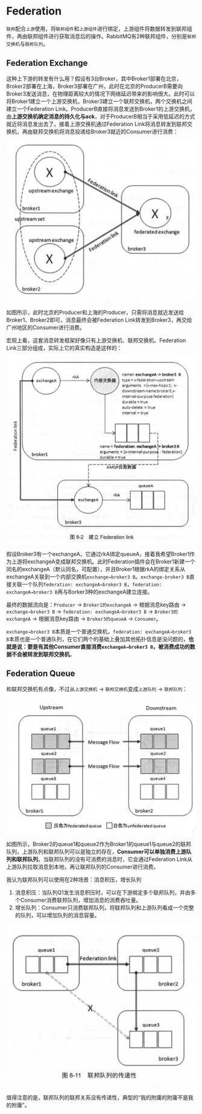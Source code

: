 # Federation

`联邦`配合`上游`使用，将`联邦组件`和`上游组件`进行绑定，上游组件将数据转发到联邦组件，再由联邦组件进行获取消息后的操作。RabbitMQ有2种联邦组件，分别是`联邦交换机`与`联邦队列`。

## Federation Exchange

这种上下游的转发有什么用？假设有3台Broker，其中Broker1部署在北京，Broker2部署在上海，Broker3部署在广州，此时在北京的ProducerB需要向Broker3发送消息，在物理距离较大的情况下网络延迟带来的影响很大。此时可以将Broker1建立一个上游交换机，Broker3建立一个联邦交换机，两个交换机之间建立一个Federation Link。ProducerB直接将消息发送到Broker1的上游交换机，由**上游交换机确定消息的持久化与ack**，对于ProducerB相当于采用低延迟的方式就近将消息发出去了。接着上游交换机通过Federation Link将消息转发到联邦交换机，再由联邦交换机将消息投递给Broker3就近的Consumer进行消费：

![01](04-Federation.assets/01.jpg)

如图所示，此时北京的Producer和上海的Producer，只需将消息就近发送给Broker1、Broker2即可，消息最终会被Federation Link转发到Broker3，再交给广州地区的Consumer进行消费。

宏观上看，这套消息转发框架好像只有上游交换机、联邦交换机、Federation Link三部分组成，实际上它的真实构造是这样的：

![02](04-Federation.assets/02.jpg)

假设Broker3有一个exchangeA，它通过rkA绑定queueA，接着我希望Broker1作为上游将exchangeA变成联邦交换机。此时Federation插件会在Broker1新建一个同名的exchangeA（默认同名，可配置），并且Broker1根据rkA的绑定关系从exchangeA关联到一个内部交换机`exchange→broker3 B`。`exchange-broker3 B`直接关联一个队列`federation: exchangeA→broker3 B`，`federation: exchangeA→broker3 B`再与Borker3种的exchangeA建立连接。

最终的数据流向是：`Producer` → `Broker1的exchangeA` → 根据消息key路由 →  `exchange→broker3 B` → `federation: exchangeA→broker3 B` → `Broker3的exchangeA` → 根据消息key路由 → `Broker3的queueA` → `Consumer`。

`exchange→broker3 B`本质是一个普通交换机，`federation: exchangeA→broker3 B`本质也是一个普通队列，在它们两个的基础上叠加其他拓扑信息是没问题的，**也就是说：要是有其他Consumer直接消费`exchangeA→broker3 B`，被消费成功的数据不会被转发到联邦交换机**。

## Federation Queue

和联邦交换机有点像，不过从`上游交换机` → `联邦交换机`变成`上游队列` → `联邦队列`：

![03](04-Federation.assets/03.jpg)

如图所示，Broker2的queue1和queue2作为Broker1的queue1与queue2的联邦队列，上游队列和联邦队列可以是独立的存在，**Consumer可以单独消费上游队列和联邦队列**。当联邦队列的没有可消费的消息时，它会通过Federation Link从上游队列拉取消息到本地，再让联邦队列的Consumer进行消费。

我认为联邦队列可以使用在2种场景：消息积压，增长队列

1. 消息积压：当队列Q1发生消息积压时，可以在下游绑定多个联邦队列，并由多个Consumer消费联邦队列，增加消息的消费吞吐量。
2. 增长队列：Consumer只消费联邦队列，将联邦队列和上游队列看成一个完整的队列，可以增加队列的消息容量。

![04](04-Federation.assets/04.jpg)

值得注意的是，联邦队列的联邦关系没有传递性，典型的“我的附庸的附庸不是我的附庸”。
